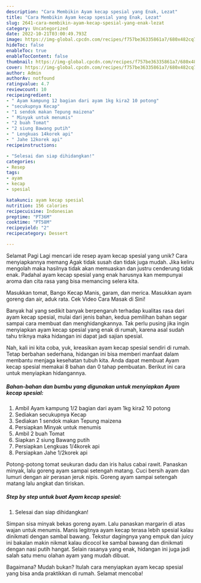 ```yaml
---
description: "Cara Membikin Ayam kecap spesial yang Enak, Lezat"
title: "Cara Membikin Ayam kecap spesial yang Enak, Lezat"
slug: 2641-cara-membikin-ayam-kecap-spesial-yang-enak-lezat
category: Uncategorized
date: 2022-10-21T03:00:49.793Z
image: https://img-global.cpcdn.com/recipes/f757be36335861a7/680x482cq70/ayam-kecap-spesial-foto-resep-utama.jpg
hideToc: false
enableToc: true
enableTocContent: false
thumbnail: https://img-global.cpcdn.com/recipes/f757be36335861a7/680x482cq70/ayam-kecap-spesial-foto-resep-utama.jpg
cover: https://img-global.cpcdn.com/recipes/f757be36335861a7/680x482cq70/ayam-kecap-spesial-foto-resep-utama.jpg
author: Admin
authorAv: notfound
ratingvalue: 4.7
reviewcount: 10
recipeingredient:
- " Ayam kampung 12 bagian dari ayam 1kg kira2 10 potong"
- "secukupnya Kecap"
- "1 sendok makan Tepung maizena"
- " Minyak untuk menumis"
- "2 buah Tomat"
- "2 siung Bawang putih"
- " Lengkuas 14korek api"
- " Jahe 12korek api"
recipeinstructions:

- "Selesai dan siap dihidangkan!"
categories:
- Resep
tags:
- ayam
- kecap
- spesial

katakunci: ayam kecap spesial 
nutrition: 156 calories
recipecuisine: Indonesian
preptime: "PT36M"
cooktime: "PT58M"
recipeyield: "2"
recipecategory: Dessert

---
```



Selamat Pagi Lagi mencari ide resep ayam kecap spesial yang unik? Cara menyiapkannya memang Agak tidak susah dan tidak juga mudah. Jika keliru mengolah maka hasilnya tidak akan memuaskan dan justru cenderung tidak enak. Padahal ayam kecap spesial yang enak harusnya kan mempunyai aroma dan cita rasa yang bisa memancing selera kita.


Masukkan tomat, Bango Kecap Manis, garam, dan merica. Masukkan ayam goreng dan air, aduk rata. Cek Video Cara Masak di Sini!

Banyak hal yang sedikit banyak berpengaruh terhadap kualitas rasa dari ayam kecap spesial, mulai dari jenis bahan, kedua pemilihan bahan segar sampai cara membuat dan menghidangkannya. Tak perlu pusing jika ingin menyiapkan ayam kecap spesial yang enak di rumah, karena asal sudah tahu triknya maka hidangan ini dapat jadi sajian spesial.


Nah, kali ini kita coba, yuk, kreasikan ayam kecap spesial sendiri di rumah. Tetap berbahan sederhana, hidangan ini bisa memberi manfaat dalam membantu menjaga kesehatan tubuh kita. Anda dapat membuat Ayam kecap spesial memakai 8 bahan dan 0 tahap pembuatan. Berikut ini cara untuk menyiapkan hidangannya.

<!--inarticleads1-->

##### Bahan-bahan dan bumbu yang digunakan untuk menyiapkan Ayam kecap spesial:

1. Ambil  Ayam kampung 1/2 bagian dari ayam 1kg kira2 10 potong
1. Sediakan secukupnya Kecap
1. Sediakan 1 sendok makan Tepung maizena
1. Persiapkan  Minyak untuk menumis
1. Ambil 2 buah Tomat
1. Siapkan 2 siung Bawang putih
1. Persiapkan  Lengkuas 1/4korek api
1. Persiapkan  Jahe 1/2korek api


Potong-potong tomat seukuran dadu dan iris halus cabai rawit. Panaskan minyak, lalu goreng ayam sampai setengah matang. Cuci bersih ayam dan lumuri dengan air perasan jeruk nipis. Goreng ayam sampai setengah matang lalu angkat dan tiriskan. 

<!--inarticleads2-->

##### Step by step untuk buat Ayam kecap spesial:


1. Selesai dan siap dihidangkan!

Simpan sisa minyak bekas goreng ayam. Lalu panaskan margarin di atas wajan untuk menumis. Manis legitnya ayam kecap terasa lebih spesial kalau dinikmati dengan sambal bawang. Tekstur dagingnya yang empuk dan juicy ini bakalan makin nikmat kalau dicocol ke sambal bawang dan dinikmati dengan nasi putih hangat. Selain rasanya yang enak, hidangan ini juga jadi salah satu menu olahan ayam yang mudah dibuat. 

Bagaimana? Mudah bukan? Itulah cara menyiapkan ayam kecap spesial yang bisa anda praktikkan di rumah. Selamat mencoba!

